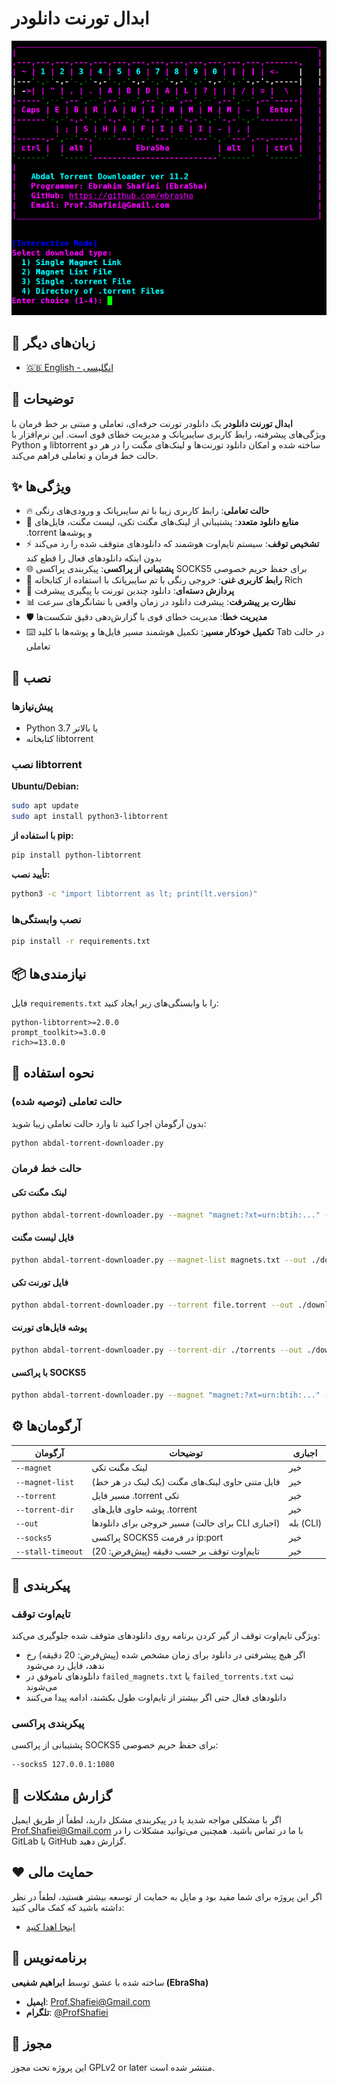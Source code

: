 # ابدال تورنت دانلودر

<div align="center">
  <img src="shot.png" alt="ابدال تورنت دانلودر اسکرین‌شات" width="600">
</div>


## 📘 زبان‌های دیگر

- [🇬🇧 English - انگلیسی](README.md)

## 📖 توضیحات

**ابدال تورنت دانلودر** یک دانلودر تورنت حرفه‌ای، تعاملی و مبتنی بر خط فرمان با ویژگی‌های پیشرفته، رابط کاربری سایبرپانک و مدیریت خطای قوی است. این نرم‌افزار با Python و libtorrent ساخته شده و امکان دانلود تورنت‌ها و لینک‌های مگنت را در هر دو حالت خط فرمان و تعاملی فراهم می‌کند.



## ✨ ویژگی‌ها

- 🔥 **حالت تعاملی**: رابط کاربری زیبا با تم سایبرپانک و ورودی‌های رنگی
- 📁 **منابع دانلود متعدد**: پشتیبانی از لینک‌های مگنت تکی، لیست مگنت، فایل‌های .torrent و پوشه‌ها
- ⚡ **تشخیص توقف**: سیستم تایم‌اوت هوشمند که دانلودهای متوقف شده را رد می‌کند بدون اینکه دانلودهای فعال را قطع کند
- 🌐 **پشتیبانی از پراکسی**: پیکربندی پراکسی SOCKS5 برای حفظ حریم خصوصی
- 🎨 **رابط کاربری غنی**: خروجی رنگی با تم سایبرپانک با استفاده از کتابخانه Rich
- 🔄 **پردازش دسته‌ای**: دانلود چندین تورنت با پیگیری پیشرفت
- 📊 **نظارت بر پیشرفت**: پیشرفت دانلود در زمان واقعی با نشانگرهای سرعت
- 🛡️ **مدیریت خطا**: مدیریت خطای قوی با گزارش‌دهی دقیق شکست‌ها
- ⌨️ **تکمیل خودکار مسیر**: تکمیل هوشمند مسیر فایل‌ها و پوشه‌ها با کلید Tab در حالت تعاملی

## 🚀 نصب

### پیش‌نیازها

- Python 3.7 یا بالاتر
- کتابخانه libtorrent

### نصب libtorrent

**Ubuntu/Debian:**
```bash
sudo apt update
sudo apt install python3-libtorrent
```

**با استفاده از pip:**
```bash
pip install python-libtorrent
```

**تأیید نصب:**
```bash
python3 -c "import libtorrent as lt; print(lt.version)"
```

### نصب وابستگی‌ها

```bash
pip install -r requirements.txt
```

## 📦 نیازمندی‌ها

فایل `requirements.txt` را با وابستگی‌های زیر ایجاد کنید:

```
python-libtorrent>=2.0.0
prompt_toolkit>=3.0.0
rich>=13.0.0
```

## 🎯 نحوه استفاده

### حالت تعاملی (توصیه شده)

بدون آرگومان اجرا کنید تا وارد حالت تعاملی زیبا شوید:

```bash
python abdal-torrent-downloader.py
```

### حالت خط فرمان

#### لینک مگنت تکی
```bash
python abdal-torrent-downloader.py --magnet "magnet:?xt=urn:btih:..." --out ./downloads
```

#### فایل لیست مگنت
```bash
python abdal-torrent-downloader.py --magnet-list magnets.txt --out ./downloads --stall-timeout 30
```

#### فایل تورنت تکی
```bash
python abdal-torrent-downloader.py --torrent file.torrent --out ./downloads
```

#### پوشه فایل‌های تورنت
```bash
python abdal-torrent-downloader.py --torrent-dir ./torrents --out ./downloads
```

#### با پراکسی SOCKS5
```bash
python abdal-torrent-downloader.py --magnet "magnet:?xt=urn:btih:..." --out ./downloads --socks5 127.0.0.1:1080
```

## ⚙️ آرگومان‌ها

| آرگومان | توضیحات | اجباری |
|----------|-------------|----------|
| `--magnet` | لینک مگنت تکی | خیر |
| `--magnet-list` | فایل متنی حاوی لینک‌های مگنت (یک لینک در هر خط) | خیر |
| `--torrent` | مسیر فایل .torrent تکی | خیر |
| `--torrent-dir` | پوشه حاوی فایل‌های .torrent | خیر |
| `--out` | مسیر خروجی برای دانلودها (برای حالت CLI اجباری) | بله (CLI) |
| `--socks5` | پراکسی SOCKS5 در فرمت ip:port | خیر |
| `--stall-timeout` | تایم‌اوت توقف بر حسب دقیقه (پیش‌فرض: 20) | خیر |

## 🔧 پیکربندی

### تایم‌اوت توقف
ویژگی تایم‌اوت توقف از گیر کردن برنامه روی دانلودهای متوقف شده جلوگیری می‌کند:
- اگر هیچ پیشرفتی در دانلود برای زمان مشخص شده (پیش‌فرض: 20 دقیقه) رخ ندهد، فایل رد می‌شود
- دانلودهای ناموفق در `failed_magnets.txt` یا `failed_torrents.txt` ثبت می‌شوند
- دانلودهای فعال حتی اگر بیشتر از تایم‌اوت طول بکشند، ادامه پیدا می‌کنند

### پیکربندی پراکسی
پشتیبانی از پراکسی SOCKS5 برای حفظ حریم خصوصی:
```bash
--socks5 127.0.0.1:1080
```



## 🐛 گزارش مشکلات

اگر با مشکلی مواجه شدید یا در پیکربندی مشکل دارید، لطفاً از طریق ایمیل Prof.Shafiei@Gmail.com با ما در تماس باشید. همچنین می‌توانید مشکلات را در GitLab یا GitHub گزارش دهید.

## ❤️ حمایت مالی

اگر این پروژه برای شما مفید بود و مایل به حمایت از توسعه بیشتر هستید، لطفاً در نظر داشته باشید که کمک مالی کنید:
- [اینجا اهدا کنید](https://alphajet.ir/abdal-donation)

## 🤵 برنامه‌نویس

ساخته شده با عشق توسط **ابراهیم شفیعی (EbraSha)**
- **ایمیل**: Prof.Shafiei@Gmail.com
- **تلگرام**: [@ProfShafiei](https://t.me/ProfShafiei)

## 📜 مجوز

این پروژه تحت مجوز GPLv2 or later منتشر شده است. 